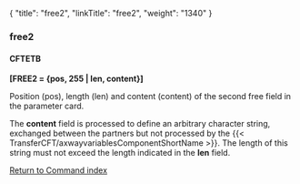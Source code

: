 {
    "title": "free2",
    "linkTitle": "free2",
    "weight": "1340"
}<span id="free2"></span>

### free2

#### CFTETB

****[FREE2 = {pos, 255 &#124; len,
content}]****

Position (pos), length (len) and content (content) of the second free
field in the parameter card.

The ****content**** field is processed
to define an arbitrary character string, exchanged between the partners
but not processed by the {{< TransferCFT/axwayvariablesComponentShortName  >}}. The length of this string
must not exceed the length indicated in the ****len****
field.

[Return to Command index](../../)
